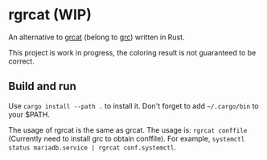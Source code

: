 # rgrcat (WIP) 
An alternative to [grcat](https://github.com/garabik/grc/blob/master/grcat) (belong to [grc](https://github.com/garabik/grc)) written in Rust.

This project is work in progress, the coloring result is not guaranteed to be correct.


## Build and run
Use `cargo install --path .` to install it. Don't forget to add `~/.cargo/bin` to your $PATH.

The usage of rgrcat is the same as grcat. The usage is: `rgrcat conffile` (Currently need to install grc to obtain conffile). For example, `systemctl status mariadb.service | rgrcat conf.systemctl`.
